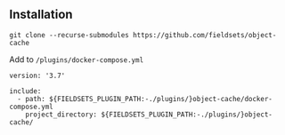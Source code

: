 



## Installation

`git clone --recurse-submodules https://github.com/fieldsets/object-cache`

Add to `/plugins/docker-compose.yml`
```
version: '3.7'

include:
  - path: ${FIELDSETS_PLUGIN_PATH:-./plugins/}object-cache/docker-compose.yml
    project_directory: ${FIELDSETS_PLUGIN_PATH:-./plugins/}object-cache/
```
